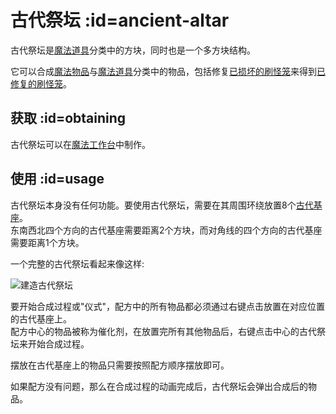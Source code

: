 # 古代祭坛 :id=ancient-altar

古代祭坛是[魔法道具](/Magical-Gadgets)分类中的方块，同时也是一个多方块结构。

它可以合成[魔法物品](/Magical-Items)与[魔法道具](/Magical-Gadgets)分类中的物品，包括修复[已损坏的刷怪笼](/Broken-Spawner)来得到[已修复的刷怪笼](/Reinforced-Spawner)。

## 获取 :id=obtaining

古代祭坛可以在[魔法工作台](/Magic-Workbench)中制作。

## 使用 :id=usage

古代祭坛本身没有任何功能。要使用古代祭坛，需要在其周围环绕放置8个[古代基座](/Ancient-Pedestal)。  
东南西北四个方向的古代基座需要距离2个方块，而对角线的四个方向的古代基座需要距离1个方块。

一个完整的古代祭坛看起来像这样:

![建造古代祭坛](https://cdn.jsdelivr.net/gh/Slimefun/Wiki@master/images/multiblock-ancient-altar.png ':size=50%')

要开始合成过程或"仪式"，配方中的所有物品都必须通过右键点击放置在对应位置的古代基座上。  
配方中心的物品被称为催化剂，在放置完所有其他物品后，右键点击中心的古代祭坛来开始合成过程。

摆放在古代基座上的物品只需要按照配方顺序摆放即可。

如果配方没有问题，那么在合成过程的动画完成后，古代祭坛会弹出合成后的物品。
